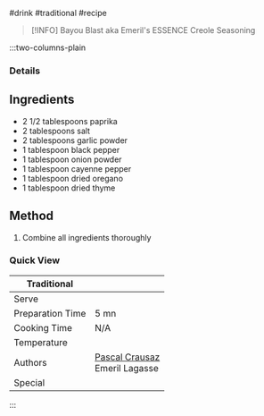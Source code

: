 #drink #traditional #recipe

> [!INFO]
> Bayou Blast aka Emeril's ESSENCE Creole Seasoning

:::two-columns-plain

### Details
## Ingredients

- 2 1/2 tablespoons paprika
- 2 tablespoons salt
- 2 tablespoons garlic powder
- 1 tablespoon black pepper
- 1 tablespoon onion powder
- 1 tablespoon cayenne pepper
- 1 tablespoon dried oregano
- 1 tablespoon dried thyme


## Method

1. Combine all ingredients thoroughly



### Quick View
| Traditional      |                                                |
| ---------------- | ---------------------------------------------- |
| Serve            |                                                |
| Preparation Time | 5 mn                                           |
| Cooking Time     | N/A                                            |
| Temperature      |                                                |
| Authors          | [Pascal Crausaz](mailto:pascal@askpascal.com)  <br>Emeril Lagasse |
| Special          |                                                |

:::

